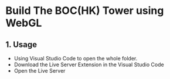# Build The BOC(HK) Tower using WebGL
## 1. Usage
- Using Visual Studio Code to open the whole folder. 
- Download the Live Server Extension in the Visual Studio Code
- Open the Live Server